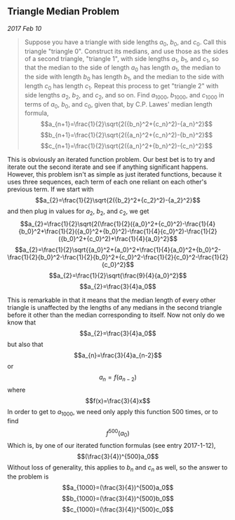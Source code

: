
## Triangle Median Problem

*2017 Feb 10*

> Suppose you have a triangle with side lengths $a_0$, $b_0$, and $c_0$. Call this triangle "triangle $0$". Construct its medians, and use those as the sides of a second triangle, "triangle $1$", with side lengths $a_1$, $b_1$, and $c_1$, so that the median to the side of length $a_0$ has length $a_1$, the median to the side with length $b_0$ has length $b_1$, and the median to the side with length $c_0$ has length $c_1$. Repeat this process to get "triangle $2$" with side lengths $a_2$, $b_2$, and $c_2$, and so on. Find $a_{1000}$, $b_{1000}$, and $c_{1000}$ in terms of $a_0$, $b_0$, and $c_0$, given that, by C.P. Lawes' median length formula,  
$$a_{n+1}=\frac{1}{2}\sqrt{2({b_n}^2+{c_n}^2)-{a_n}^2}$$
$$b_{n+1}=\frac{1}{2}\sqrt{2({a_n}^2+{c_n}^2)-{b_n}^2}$$
$$c_{n+1}=\frac{1}{2}\sqrt{2({a_n}^2+{b_n}^2)-{c_n}^2}$$

This is obviously an iterated function problem. Our best bet is to try and iterate out the second iterate and see if anything significant happens. However, this problem isn't as simple as just iterated functions, because it uses three sequences, each term of each one reliant on each other's previous term. If we start with
$$a_{2}=\frac{1}{2}\sqrt{2({b_2}^2+{c_2}^2)-{a_2}^2}$$
and then plug in values for $a_{2}$, $b_{2}$, and $c_{2}$, we get
$$a_{2}=\frac{1}{2}\sqrt{2(\frac{1}{2}({a_0}^2+{c_0}^2)-\frac{1}{4}{b_0}^2+\frac{1}{2}({a_0}^2+{b_0}^2)-\frac{1}{4}{c_0}^2)-\frac{1}{2}({b_0}^2+{c_0}^2)+\frac{1}{4}{a_0}^2}$$
$$a_{2}=\frac{1}{2}\sqrt{{a_0}^2+{a_0}^2+\frac{1}{4}{a_0}^2+{b_0}^2-\frac{1}{2}{b_0}^2-\frac{1}{2}{b_0}^2+{c_0}^2-\frac{1}{2}{c_0}^2-\frac{1}{2}{c_0}^2}$$
$$a_{2}=\frac{1}{2}\sqrt{\frac{9}{4}{a_0}^2}$$
$$a_{2}=\frac{3}{4}a_0$$

This is remarkable in that it means that the median length of every other triangle is unaffected by the lengths of any medians in the second triangle before it other than the median corresponding to itself. Now not only do we know that
$$a_{2}=\frac{3}{4}a_0$$
but also that
$$a_{n}=\frac{3}{4}a_{n-2}$$
or
$$a_{n}=f(a_{n-2})$$
where
$$f(x)=\frac{3}{4}x$$
In order to get to $a_{1000}$, we need only apply this function $500$ times, or to find
$$f^{500}(a_0)$$
Which is, by one of our iterated function formulas (see entry 2017-1-12),
$$(\frac{3}{4})^{500}a_0$$
Without loss of generality, this applies to $b_n$ and $c_n$ as well, so the answer to the problem is
$$a_{1000}=(\frac{3}{4})^{500}a_0$$
$$b_{1000}=(\frac{3}{4})^{500}b_0$$
$$c_{1000}=(\frac{3}{4})^{500}c_0$$


